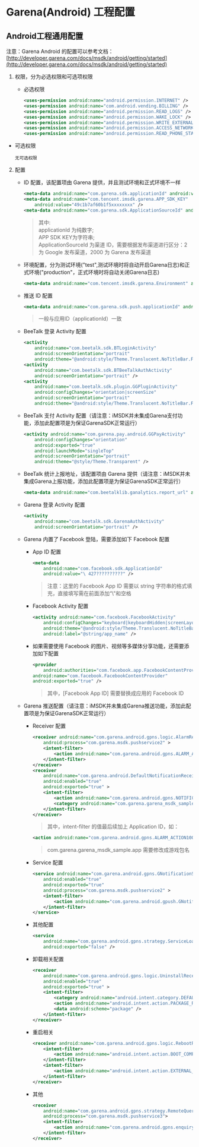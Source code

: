 # Garena(Android) 工程配置

## Android工程通用配置

注意：Garena Android 的配置可以参考文档：[http://developer.garena.com/docs/msdk/android/getting/started](http://developer.garena.com/docs/msdk/android/getting/started)

1. 权限，分为必选权限和可选项权限

	- 必选权限
	
		```xml
		<uses-permission android:name="android.permission.INTERNET" />
		<uses-permission android:name="com.android.vending.BILLING" />
		<uses-permission android:name="android.permission.READ_LOGS" />
		<uses-permission android:name="android.permission.WAKE_LOCK" />
		<uses-permission android:name="android.permission.WRITE_EXTERNAL_STORAGE" />
		<uses-permission android:name="android.permission.ACCESS_NETWORK_STATE" />
		<uses-permission android:name="android.permission.READ_PHONE_STATE" />
		```

  - 可选权限

		无可选权限

2. 配置

	- ID 配置，该配置项由 Garena 提供，并且测试环境和正式环境不一样
	
		```xml
		<meta-data android:name="com.garena.sdk.applicationId" android:value="1000??" />
		<meta-data android:name="com.tencent.imsdk.garena.APP_SDK_KEY"
			android:value="49c1b7af60b1f5xxxxxxxx" />
		<meta-data android:name="com.garena.sdk.ApplicationSourceId" android:value="2" />
	    ```

    	> 其中:<br>
    	> applicationId 为纯数字;<br>
    	> APP SDK KEY为字符串;<br>
    	> ApplicationSourceId 为渠道 ID，需要根据发布渠道进行区分：2 为 Google 发布渠道，2000 为 Garena 发布渠道 

	- 环境配置，分为测试环境("test",测试环境时将自动开启Garena日志)和正式环境("production"，正式环境时将自动关闭Garena日志)
		
		```xml
		<meta-data android:name="com.tencent.imsdk.garena.Environment" android:value="test" >
		```

	- 推送 ID 配置
	
		```xml
		<meta-data android:name="com.garena.sdk.push.applicationId" android:value="1000??" />
		```

    	> 一般与应用ID（applicationId）一致



	- BeeTalk 登录 Activity 配置

		```xml
		<activity
			android:name="com.beetalk.sdk.BTLoginActivity"
			android:screenOrientation="portrait"
			android:theme="@android:style/Theme.Translucent.NoTitleBar.Fullscreen" />
		<activity
  			android:name="com.beetalk.sdk.BTBeeTalkAuthActivity"
  			android:screenOrientation="portrait" />
  		<activity
  			android:name="com.beetalk.sdk.plugin.GGPluginActivity"
  			android:configChanges="orientation|screenSize"
  			android:screenOrientation="portrait"
  			android:theme="@android:style/Theme.Translucent.NoTitleBar.Fullscreen" />
		```
	- BeeTalk 支付 Activity 配置（请注意：iMSDK并未集成Garena支付功能，添加此配置项是为保证GarenaSDK正常运行）
		
		```xml
		<activity android:name="com.garena.pay.android.GGPayActivity"
  			android:configChanges="orientation"
  			android:exported="true"
  			android:launchMode="singleTop"
  			android:screenOrientation="portrait"
  			android:theme="@style/Theme.Transparent" />
		```
	
	- BeeTalk 统计上报地址，该配置项由 Garena 提供（请注意：iMSDK并未集成Garena上报功能，添加此配置项是为保证GarenaSDK正常运行）

		```xml
		<meta-data android:name="com.beetalklib.ganalytics.report_url" android:value="http://xxx.xxx.xxx.xxx:xxxx" />
		```
	
	- Garena 登录 Activity 配置

		```xml
		<activity
  			android:name="com.beetalk.sdk.GarenaAuthActivity"
  			android:screenOrientation="portrait" />
		```
		
	- Garena 内置了 Facebook 登陆，需要添加如下 Facebook 配置
		
		* App ID 配置
	
			```xml
			<meta-data
	            android:name="com.facebook.sdk.ApplicationId"
	            android:value="\ 427??????????" />
			```
			> 注意：这里的 Facebook App ID 需要以 string 字符串的格式填充，直接填写需在前面添加“\\"和空格
			
		* Facebook Activity 配置
			
			```xml
			<activity android:name="com.facebook.FacebookActivity"
            	android:configChanges="keyboard|keyboardHidden|screenLayout|screenSize|orientation"
            	android:theme="@android:style/Theme.Translucent.NoTitleBar"
            	android:label="@string/app_name" />
			```
		
		* 如果需要使用 Facebook 的图片、视频等多媒体分享功能，还需要添加如下配置
		
			```xml
			<provider
				android:authorities="com.facebook.app.FacebookContentProvider[Facebook App ID]"
           	android:name="com.facebook.FacebookContentProvider"
           	android:exported="true" />
			```
			
			> 其中，[Facebook App ID] 需要替换成应用的 Facebook ID
		
	- Garena 推送配置（请注意：iMSDK并未集成Garena推送功能，添加此配置项是为保证GarenaSDK正常运行）
	
		* Receiver 配置

			```xml
			<receiver android:name="com.garena.android.gpns.logic.AlarmReceiver"
	  			android:process="com.garena.msdk.pushservice2" >
				<intent-filter>
	  				<action android:name="com.garena.android.gpns.ALARM_ACTION1000??" />
				</intent-filter>
			</receiver>
			<receiver
				android:name="com.garena.android.DefaultNotificationReceiver"
				android:enabled="true"
			  	android:exported="true" >
				<intent-filter>
				  	<action android:name="com.garena.android.gpns.NOTIFICATION_RECEIVE" />
					<category android:name="com.garena.garena_msdk_sample.app" />
				</intent-filter>
			</receiver>
			```
			> 其中，intent-filter 的值最后续加上 Application ID，如：
			```xml
			<action android:name="com.garena.android.gpns.ALARM_ACTION100010" />
			```
			> com.garena.garena_msdk_sample.app 需要修改成游戏包名
			
		* Service 配置
		
			```xml
			<service android:name="com.garena.android.gpns.GNotificationService"
			  	android:enabled="true"
			  	android:exported="true"
			  	android:process="com.garena.msdk.pushservice2" >
				<intent-filter>
			  		<action android:name="com.garena.android.gpush.GNotificationService" />
				</intent-filter>
			</service>
			```
			
		* 其他配置
			
			```xml
			<service
  				android:name="com.garena.android.gpns.strategy.ServiceLoaderIntentService"
  				android:exported="false" />
			```


		* 卸载相关配置
			
			```xml
			<receiver
			 	android:name="com.garena.android.gpns.logic.UninstallReceiver"
			  	android:enabled="true"
			  	android:exported="true" >
				<intent-filter>
					<category android:name="android.intent.category.DEFAULT" />
			  		<action android:name="android.intent.action.PACKAGE_REMOVED" />
			  		<data android:scheme="package" />
				</intent-filter>
			</receiver>
			```
	
		* 重启相关
		
			```xml
			<receiver android:name="com.garena.android.gpns.logic.RebootReceiver">
				<intent-filter>
			  		<action android:name="android.intent.action.BOOT_COMPLETED"/>
				</intent-filter>
				<intent-filter>
			  		<action android:name="android.intent.action.EXTERNAL_APPLICATIONS_AVAILABLE"/>
				</intent-filter>
			</receiver>
			```
	
		* 其他
			
			```xml
			<receiver
			  	android:name="com.garena.android.gpns.strategy.RemoteQueryReceiver"
			  	android:process="com.garena.msdk.pushservice3">
				<intent-filter>
			  		<action android:name="com.garena.android.gpns.enquiry"/>
				</intent-filter>
			</receiver>
			```


